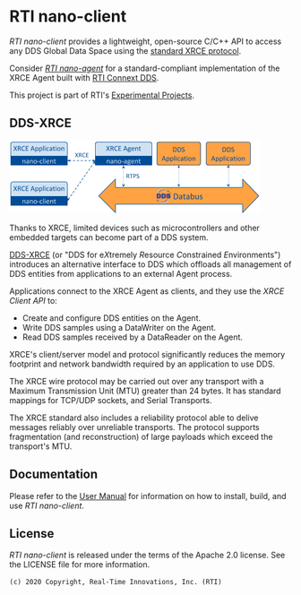 # RTI nano-client

*RTI nano-client* provides a lightweight, open-source C/C++ API to access any
DDS Global Data Space using the [standard XRCE protocol][omg-xrce].

Consider [*RTI nano-agent*][nano-agent-git]
for a standard-compliant implementation of the XRCE Agent built with
[RTI Connext DDS][connext-home].

This project is part of RTI's [Experimental Projects][experimental-faq].

## DDS-XRCE

![DDS-XRCE System Architecture][dds-xrce-architecture]

Thanks to XRCE, limited devices such as microcontrollers and other embedded
targets can become part of a DDS system.

[DDS-XRCE][omg-xrce] (or "DDS for e*X*tremely *R*esource *C*onstrained *E*nvironments") introduces 
an alternative interface to DDS which offloads all management of DDS entities
from applications to an external Agent process.

Applications connect to the XRCE Agent as clients, and they use the
*XRCE Client API* to:

* Create and configure DDS entities on the Agent.
* Write DDS samples using a DataWriter on the Agent.
* Read DDS samples received by a DataReader on the Agent.

XRCE's client/server model and protocol significantly reduces the memory
footprint and network bandwidth required by an application to use DDS.

The XRCE wire protocol may be carried out over any transport with a Maximum 
Transmission Unit (MTU) greater than 24 bytes. It has standard mappings for 
TCP/UDP sockets, and Serial Transports.

The XRCE standard also includes a reliability protocol able to delive
messages reliably over unreliable transports. The protocol supports fragmentation
(and reconstruction) of large payloads which exceed the transport's MTU.

## Documentation

Please refer to the [User Manual][nano-client-docs] for 
information on how to install, build, and use *RTI nano-client*.

## License

*RTI nano-client* is released under the terms of the Apache 2.0 license. See the LICENSE file for more information.

```text
(c) 2020 Copyright, Real-Time Innovations, Inc. (RTI)
```

[omg-xrce]: https://www.omg.org/spec/DDS-XRCE/About-DDS-XRCE/ "OMG DDS-XRCE Specification"
[nano-agent-git]: https://github.com/rticommunity/nano-agent.git "RTI nano-agent Git repository"
[nano-client-docs]: https://community.rti.com/static/documentation/nano/nano-client/latest "RTI nano-client User Manual"
[dds-xrce-architecture]: doc/static/dds_xrce_architecture.png "DDS-XRCE System Architecture"
[experimental-faq]: https://www.rti.com/developers/rti-labs/experimental-product-faq "RTI Experimental Product FAQ"
[connext-home]: https://www.rti.com/products/connext-dds-professional "RTI Connext DDS Professional Homepage"
